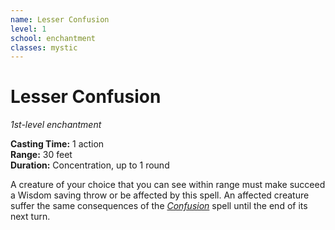 ```yaml
---
name: Lesser Confusion
level: 1
school: enchantment
classes: mystic
---
```


# Lesser Confusion
_1st-level enchantment_ 

**Casting Time:** 1 action   
**Range:** 30 feet   
**Duration:** Concentration, up to 1 round

A creature of your choice that you can see within range must make succeed a Wisdom saving throw or be affected by this spell. An affected creature suffer the same consequences of the [_Confusion_](confusion.md) spell until the end of its next turn.